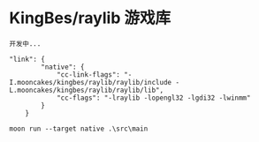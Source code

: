 # KingBes/raylib 游戏库

`开发中...`

```
"link": {
        "native": {
            "cc-link-flags": "-I.mooncakes/kingbes/raylib/raylib/include -L.mooncakes/kingbes/raylib/raylib/lib",
            "cc-flags": "-lraylib -lopengl32 -lgdi32 -lwinmm"
        }
    }
```

```
moon run --target native .\src\main
```